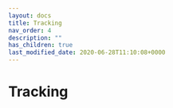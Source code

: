 ```yaml
---
layout: docs
title: Tracking
nav_order: 4
description: ""
has_children: true
last_modified_date: 2020-06-28T11:10:08+0000
---
```


# Tracking


